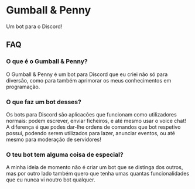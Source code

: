 # Gumball & Penny

Um bot para o Discord!


## FAQ

### O que é o Gumball & Penny?
O Gumball & Penny é um bot para Discord que eu criei não só para diversão, como para também aprimorar os meus conhecimentos em programação.

### O que faz um bot desses?
Os bots para Discord são aplicacões que funcionam como utilizadores normais: podem escrever, enviar ficheiros, e até mesmo usar o voice chat!
A diferença é que podes dar-lhe ordens de comandos que bot respetivo possui, podendo serem utilizados para lazer, anunciar eventos, ou até mesmo para moderação de servidores!

### O teu bot tem alguma coisa de especial?
A minha ideia de momento não é criar um bot que se distinga dos outros, mas por outro lado também quero que tenha umas quantas funcionalidades que eu nunca vi noutro bot qualquer.
